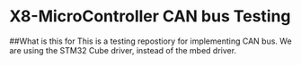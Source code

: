# X8-MicroController CAN bus Testing

##What is this for 
This is a testing repostiory for implementing CAN bus. We are using the STM32 Cube driver, instead of the mbed driver. 


